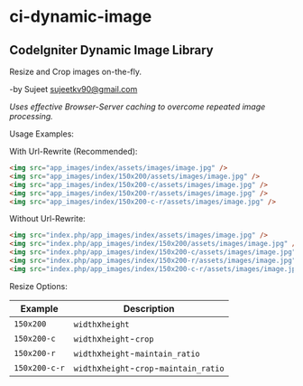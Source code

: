 # ci-dynamic-image
## CodeIgniter Dynamic Image Library
Resize and Crop images on-the-fly.

-by Sujeet <sujeetkv90@gmail.com>

*Uses effective Browser-Server caching to overcome repeated image processing.*

Usage Examples:

With Url-Rewrite (Recommended):
```html
<img src="app_images/index/assets/images/image.jpg" />
<img src="app_images/index/150x200/assets/images/image.jpg" />
<img src="app_images/index/150x200-c/assets/images/image.jpg" />
<img src="app_images/index/150x200-r/assets/images/image.jpg" />
<img src="app_images/index/150x200-c-r/assets/images/image.jpg" />
```

Without Url-Rewrite:
```html
<img src="index.php/app_images/index/assets/images/image.jpg" />
<img src="index.php/app_images/index/150x200/assets/images/image.jpg" />
<img src="index.php/app_images/index/150x200-c/assets/images/image.jpg" />
<img src="index.php/app_images/index/150x200-r/assets/images/image.jpg" />
<img src="index.php/app_images/index/150x200-c-r/assets/images/image.jpg" />
```

Resize Options:

Example | Description
--- | ---
`150x200` | `width`x`height`
`150x200-c` | `width`x`height`-`crop`
`150x200-r` | `width`x`height`-`maintain_ratio`
`150x200-c-r` | `width`x`height`-`crop`-`maintain_ratio`

